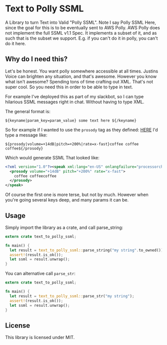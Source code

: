 # Text to Polly SSML #

A Library to turn Text into Valid "Polly SSML". Note I say Polly SSML Here, since the goal for this is
to be eventually sent to AWS Polly. AWS Polly does not implement the full SSML v1.1 Spec. It implements
a subset of it, and as such that is the subset we support. E.g. if you can't do it in polly, you can't do it
here.

## Why do I need this? ##

Let's be honest. You want polly somewhere accessible at all times. Justins Voice can brighten any situation,
and that's awesome. However you know what isn't awesome? Spending tons of time crafting out XML. That's not super
cool. So you need this in order to be able to type in text.

For example I've deployed this as part of my slackbot, so I can type hilarious SSML messages right in chat. Without
having to type XML.

The general format is:

```text
${keyname|param_key=param_value} some text here ${/keyname}
```

So for example if I wanted to use the `prosody` tag as they defined: [HERE](http://docs.aws.amazon.com/polly/latest/dg/supported-ssml.html)
I'd type a message like:

```text
${prosody|volume=+14dB|pitch=+200%|rate=x-fast}coffee coffee coffee${/prosody}
```

Which would generate SSML That looked like:

```xml
<?xml version="1.0"?><speak xml:lang="en-US" onlangfailure="processorchoice" xmlns="http://www.w3.org/2001/10/synthesis" xmlns:xsi="http://www.w3.org/2001/XMLSchema-instance">
  <prosody volume="+14dB" pitch="+200%" rate="x-fast">
    coffee coffeecoffee
  </prosody>
</speak>
```

Of course the first one is more terse, but not by much. However when you're going several keys deep, and many params it can be.

## Usage ##

Simply import the library as a crate, and call parse_string:

```rust
extern crate text_to_polly_ssml;

fn main() {
  let result = text_to_polly_ssml::parse_string("my string".to_owned());
  assert!(result.is_ok());
  let ssml = result.unwrap();
}
```

You can alternative call `parse_str`:

```rust
extern crate text_to_polly_ssml;

fn main() {
  let result = text_to_polly_ssml::parse_str("my string");
  assert!(result.is_ok());
  let ssml = result.unwrap();
}
```


## License ##

This library is licensed under MIT.